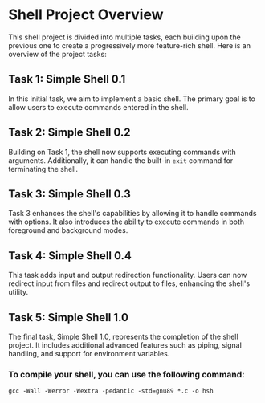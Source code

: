 # Shell Project Overview

This shell project is divided into multiple tasks, each building upon the previous one to create a progressively more feature-rich shell. Here is an overview of the project tasks:

## Task 1: Simple Shell 0.1

In this initial task, we aim to implement a basic shell. The primary goal is to allow users to execute commands entered in the shell.

## Task 2: Simple Shell 0.2

Building on Task 1, the shell now supports executing commands with arguments. Additionally, it can handle the built-in `exit` command for terminating the shell.

## Task 3: Simple Shell 0.3

Task 3 enhances the shell's capabilities by allowing it to handle commands with options. It also introduces the ability to execute commands in both foreground and background modes.

## Task 4: Simple Shell 0.4

This task adds input and output redirection functionality. Users can now redirect input from files and redirect output to files, enhancing the shell's utility.

## Task 5: Simple Shell 1.0

The final task, Simple Shell 1.0, represents the completion of the shell project. It includes additional advanced features such as piping, signal handling, and support for environment variables.

### To compile your shell, you can use the following command:

```
gcc -Wall -Werror -Wextra -pedantic -std=gnu89 *.c -o hsh

```
